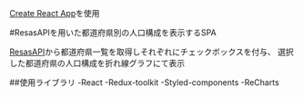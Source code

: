 [Create React App](https://github.com/facebook/create-react-app)を使用

#ResasAPIを用いた都道府県別の人口構成を表示するSPA

[ResasAPI](https://opendata.resas-portal.go.jp/)から都道府県一覧を取得しそれぞれにチェックボックスを付与、
選択した都道府県の人口構成を折れ線グラフにて表示

##使用ライブラリ
-React
-Redux-toolkit
-Styled-components
-ReCharts